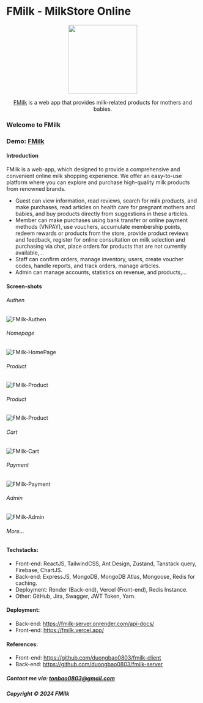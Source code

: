 # FMilk - MilkStore Online

<div align="center">
    <img style="width: 180px;" src="https://firebasestorage.googleapis.com/v0/b/swd392-d2c4e.appspot.com/o/FMilk%2Flogo_fmilk_preview_rev_1.png?alt=media&token=a80a26a0-c7a6-4039-a836-665e2ade3d43" />
    <p><a href="https://fmilk.vercel.app/">FMilk</a> is a web app that provides milk-related products for mothers and babies.
</div>

### Welcome to FMilk

### Demo: [FMilk](https://fmilk.vercel.app)

#### Introduction

FMilk is a web-app, which designed to provide a comprehensive and convenient online milk shopping experience. We offer an easy-to-use platform where you can explore and purchase high-quality milk products from renowned brands.

- Guest can view information, read reviews, search for milk products, and make purchases, read articles on health care for pregnant mothers and babies, and buy products directly from suggestions in these articles.
- Member can make purchases using bank transfer or online payment methods (VNPAY), use vouchers, accumulate membership points, redeem rewards or products from the store, provide product reviews and feedback, register for online consultation on milk selection and purchasing via chat, place orders for products that are not currently available,...
- Staff can confirm orders, manage inventory, users, create voucher codes, handle reports, and track orders, manage articles.
- Admin can manage accounts, statistics on revenue, and products,...

#### Screen-shots

###### Authen

![FMilk-Authen](https://firebasestorage.googleapis.com/v0/b/swd392-d2c4e.appspot.com/o/FMilk%2FAuth.png?alt=media&token=bbc43673-0fa5-4a39-aae4-5290883cde55)

###### Homepage

![FMilk-HomePage](https://firebasestorage.googleapis.com/v0/b/swd392-d2c4e.appspot.com/o/FMilk%2FHomePage.png?alt=media&token=12f222c6-c32c-4fd9-a38b-91e784e2b9b0)

###### Product

![FMilk-Product](https://firebasestorage.googleapis.com/v0/b/swd392-d2c4e.appspot.com/o/FMilk%2FProduct.png?alt=media&token=2c236bb0-bbe8-4711-a34e-0a1b81c48306)

###### Product

![FMilk-Product](https://firebasestorage.googleapis.com/v0/b/swd392-d2c4e.appspot.com/o/FMilk%2FProduct.png?alt=media&token=2c236bb0-bbe8-4711-a34e-0a1b81c48306)

###### Cart

![FMilk-Cart](https://firebasestorage.googleapis.com/v0/b/swd392-d2c4e.appspot.com/o/FMilk%2FCart.png?alt=media&token=a0ee781a-21a7-4cba-952d-33d301a03aad)

###### Payment

![FMilk-Payment](https://firebasestorage.googleapis.com/v0/b/swd392-d2c4e.appspot.com/o/FMilk%2FPayment.png?alt=media&token=db4641ad-6d66-44a8-9c10-61178b533a96)

###### Admin

![FMilk-Admin](https://firebasestorage.googleapis.com/v0/b/swd392-d2c4e.appspot.com/o/FMilk%2FAdmin.png?alt=media&token=384081f1-d305-4a4f-ac9c-863381ccea11)

###### More...

#### Techstacks:

- Front-end: ReactJS, TailwindCSS, Ant Design, Zustand, Tanstack query, Firebase, ChartJS.
- Back-end: ExpressJS, MongoDB, MongoDB Atlas, Mongoose, Redis for caching.
- Deployment: Render (Back-end), Vercel (Front-end), Redis Instance.
- Other: GitHub, Jira, Swagger, JWT Token, Yarn.

#### Deployment:

- Back-end: https://fmilk-server.onrender.com/api-docs/
- Front-end: https://fmilk.vercel.app/

#### References:

- Front-end: https://github.com/duongbao0803/fmilk-client
- Back-end: https://github.com/duongbao0803/fmilk-server

##### Contact me via: tonbao0803@gmail.com

##### Copyright &#169; 2024 FMilk
